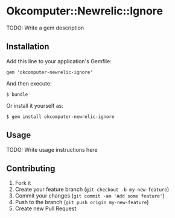 # Okcomputer::Newrelic::Ignore

TODO: Write a gem description

## Installation

Add this line to your application's Gemfile:

    gem 'okcomputer-newrelic-ignore'

And then execute:

    $ bundle

Or install it yourself as:

    $ gem install okcomputer-newrelic-ignore

## Usage

TODO: Write usage instructions here

## Contributing

1. Fork it
2. Create your feature branch (`git checkout -b my-new-feature`)
3. Commit your changes (`git commit -am 'Add some feature'`)
4. Push to the branch (`git push origin my-new-feature`)
5. Create new Pull Request
